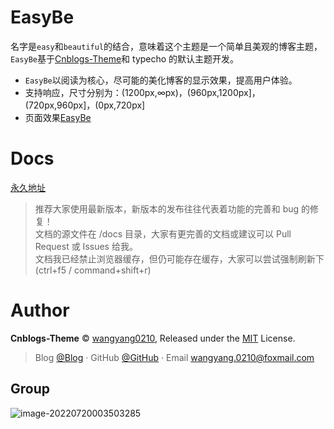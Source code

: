 # EasyBe

名字是`easy`和`beautiful`的结合，意味着这个主题是一个简单且美观的博客主题，`EasyBe`基于[Cnblogs-Theme](https://github.com/wangyang0210/Cnblogs-Theme/)和 typecho 的默认主题开发。

-   `EasyBe`以阅读为核心，尽可能的美化博客的显示效果，提高用户体验。
-   支持响应，尺寸分别为：(1200px,∞px)，(960px,1200px]，(720px,960px]，(0px,720px]
-   页面效果[EasyBe](https://oyo.cool)

# Docs

[永久地址](https://wangyang0210.github.io/EasyBe/v2/#/)

> 推荐大家使用最新版本，新版本的发布往往代表着功能的完善和 bug 的修复！
> <br>文档的源文件在 /docs 目录，大家有更完善的文档或建议可以 Pull Request 或 Issues 给我。
> <br>文档我已经禁止浏览器缓存，但仍可能存在缓存，大家可以尝试强制刷新下(ctrl+f5 / command+shift+r)

# Author

**Cnblogs-Theme** © [wangyang0210](https://github.com/wangyang0210), Released under the [MIT](./LICENSE) License.<br>

> Blog [@Blog](https://oyo.cool/) · GitHub [@GitHub](https://github.com/wangyang0210) · Email wangyang.0210@foxmail.com

## Group

![image-20220720003503285](https://cdn.jsdelivr.net/gh/wangyang0210/pic@428bdf28/imgs/typora-user-images/image-20220720003503285.png)
